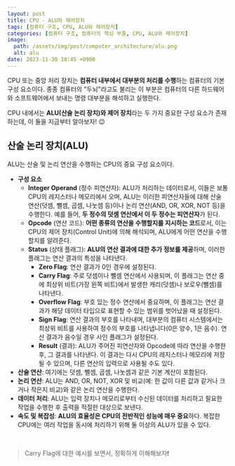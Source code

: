 ```yaml
---
layout: post
title: CPU - ALU와 제어장치
tags: [컴퓨터 구조, CPU, ALU와 제어장치]
categories: [컴퓨터 구조, 컴퓨터의 핵심 부품, CPU, ALU와 제어장치]
image:
  path: /assets/img/post/computer_architecture/alu.png
  alt: alu
date: 2023-11-30 18:45 +0900
---
```


CPU 또는 중앙 처리 장치는 **컴퓨터 내부에서 대부분의 처리를 수행**하는 컴퓨터의 기본 구성 요소이다. 종종 컴퓨터의 "두뇌"라고도 불리는 이 부분은 컴퓨터의 다른 하드웨어와 소프트웨어에서 보내는 명령 대부분을 해석하고 실행한다.

CPU 내에서는 **ALU(산술 논리 장치)와 제어 장치**라는 두 가지 중요한 구성 요소가 존재하는데, 이 둘을 지금부터 알아보자! 😉

## 산술 논리 장치(ALU)

ALU는 산술 및 논리 연산을 수행하는 CPU의 중요 구성 요소이다.

- **구성 요소**
  - **Integer Operand** (정수 피연산자): ALU가 처리하는 데이터로서, 이들은 보통 CPU의 레지스터나 메모리에서 오며, ALU는 이러한 피연산자들에 대해 산술 연산(덧셈, 뺄셈, 곱셈, 나눗셈 등)이나 논리 연산(AND, OR, XOR, NOT 등)을 수행한다. 예를 들어, **두 정수의 덧셈 연산에서 이 두 정수는 피연산자**가 된다.
  - **Opcode** (연산 코드): **어떤 종류의 연산을 수행할지를 지시하는 코드**로서, 이는 CPU의 제어 장치(Control Unit)에 의해 해석되며, ALU에게 어떤 연산을 수행할지를 알려준다.
  - **Status** (상태 플래그): **ALU의 연산 결과에 대한 추가 정보를 제공**하며, 이러한 플래그는 연산 결과의 특성을 나타낸다.
    - **Zero Flag**: 연산 결과가 0인 경우에 설정된다.
    - **Carry Flag**: 주로 덧셈이나 뺄셈 연산에서 사용되며, 이 플래그는 연산 중에 최상위 비트(가장 왼쪽 비트)에서 발생한 캐리(덧셈)나 보로우(뺄셈)를 나타낸다.
    - **Overflow Flag**: 부호 있는 정수 연산에서 중요하며, 이 플래그는 연산 결과가 해당 데이터 타입으로 표현할 수 있는 범위를 벗어났을 때 설정된다.
    - **Sign Flag**: 연산 결과의 부호를 나타내며, 대부분의 컴퓨터 시스템에서는 최상위 비트를 사용하여 정수의 부호를 나타냅니다(0은 양수, 1은 음수). 연산 결과가 음수일 경우 사인 플래그가 설정된다.
    - **Result** (결과): ALU가 주어진 피연산자와 Opcode에 따라 연산을 수행한 후, 그 결과를 나타낸다. 이 결과는 다시 CPU의 레지스터나 메모리에 저장될 수 있으며, 다른 연산의 입력으로 사용될 수도 있다.
- **산술 연산**: 여기에는 덧셈, 뺄셈, 곱셈, 나눗셈과 같은 기본 계산이 포함된다.
- **논리 연산**: ALU는 AND, OR, NOT, XOR 및 비교(예: 한 값이 다른 값과 같거나 크거나 작은지 비교)와 같은 논리 연산을 수행한다.
- **데이터 처리**: ALU는 입력 장치나 메모리로부터 수신된 데이터를 처리하고 필요한 작업을 수행한 후 출력을 적절한 대상으로 보낸다.
- **속도 및 복잡성**: **ALU의 효율성은 CPU의 전반적인 성능에 매우 중요**하다. 복잡한 CPU에는 여러 작업을 동시에 처리하기 위해 둘 이상의 ALU가 있을 수 있다.

<br>

> Carry Flag에 대한 예시를 보면서, 정확하게 이해해보자❗️

<!-- ### 덧셈에서의 캐리 플래그 예시

예를 들어, 240과 20을 더한다고 가정해 보자.

1. 240의 8비트 표현: 1111 0000 <br>
2. 20의 8비트 표현: 0001 0100 <br>
3. 두 수를 더한다: 1111 0000 + 0001 0100 = 1 0000 0100 <br>

이 연산의 결과는 9비트가 필요하다. 하지만 우리가 사용하는 것은 8비트 정수이므로, 최상위 비트(9번째 비트)는 무시된다. 결과적으로, 8비트로 표현된 결과는 0000 0100 (10진수로 4)이 되며, 여기서 최상위 비트에서 발생한 '1'이 캐리이다. 이 경우, 캐리 플래그는 설정된다. (캐리 플래그 = 1)

### 뺄셈에서의 캐리 플래그 예시

예를 들어, 100에서 200을 뺀다고 가정해 보자.

1. 100의 8비트 표현: 0110 0100
2. 200의 8비트 표현: 1100 1000
3. 두 수를 뺀다: 0110 0100 - 1100 1000

이 경우, 빼는 수(100)가 뺄 수(200)보다 작기 때문에 이런 상황에서는 캐리(또는 보로우) 플래그가 설정된다.

> 그렇다면 뺼셈은 어떻게 처리하지..? <br>
> 컴퓨터는 뺼셈을 하지 못하기떄문에 2의 보수법와 같은 규칙을 이용해 덧셈 연산으로 계산한다. -->
